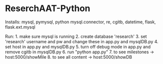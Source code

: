 # ReserchAAT-Python

Installs: mysql, pymysql, python
    mysql.connector, re, cgitb, datetime, flask, flask.ext.mysql

Run:
    1. make sure mysql is running
    2. create database 'research'
    3. set 'research' username and pw and change these in app.py and mysqlDB.py
    4. set host in app.py and mysqlDB.py
    5. turn off debug mode in app.py and remove cgitb in mysqlDB.py 
    6. run "python app.py"
    7. to see milestones -> host:5000/showMile
    8. to see all content -> host:5000/showDB